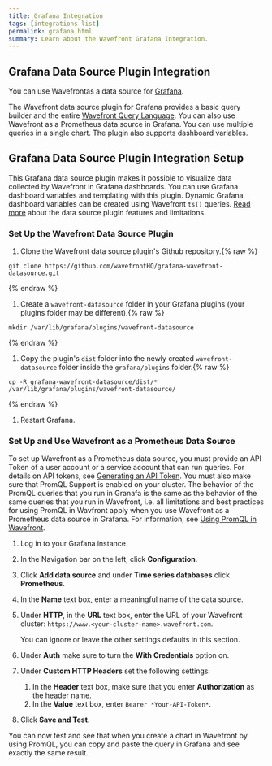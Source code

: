 ```yaml
---
title: Grafana Integration
tags: [integrations list]
permalink: grafana.html
summary: Learn about the Wavefront Grafana Integration.
---
```

## Grafana Data Source Plugin Integration

You can use Wavefrontas a data source for [Grafana](https://www.grafana.com).

The Wavefront data source plugin for Grafana provides a basic query builder and the entire 
[Wavefront Query Language](https://docs.wavefront.com/query_language_reference.html). You can also use Wavefront as a Prometheus data source in Grafana.
You can use multiple queries in a single chart. The plugin also supports dashboard variables.

## Grafana Data Source Plugin Integration Setup

This Grafana data source plugin makes it possible to visualize data collected by Wavefront in Grafana dashboards. 
You can use Grafana dashboard variables and templating with this plugin. Dynamic Grafana dashboard variables can be 
created using Wavefront `ts()` queries.  [Read more](https://github.com/wavefrontHQ/grafana-wavefront-datasource)
about the data source plugin features and limitations.

### Set Up the Wavefront Data Source Plugin

1. Clone the Wavefront data source plugin's Github repository.{% raw %}
```
git clone https://github.com/wavefrontHQ/grafana-wavefront-datasource.git
```
{% endraw %}
1. Create a `wavefront-datasource` folder in your Grafana plugins (your plugins folder may be different).{% raw %}
```
mkdir /var/lib/grafana/plugins/wavefront-datasource
```
{% endraw %}
1. Copy the plugin's `dist` folder into the newly created `wavefront-datasource` folder inside the `grafana/plugins` folder.{% raw %}
```
cp -R grafana-wavefront-datasource/dist/* /var/lib/grafana/plugins/wavefront-datasource/
```
{% endraw %}
1. Restart Grafana.

### Set Up and Use Wavefront as a Prometheus Data Source

To set up Wavefront as a Prometheus data source, you must provide an API Token of a user account or a service account that can run queries. For details on API tokens, see [Generating an API Token](https://docs.wavefront.com/wavefront_api.html#generating-an-api-token). You must also make sure that PromQL Support is enabled on your cluster. The behavior of the PromQL queries that you run in Granafa is the same as the behavior of the same queries that you run in Wavefront, i.e. all limitations and best practices for using PromQL in Wavfront apply when you use Wavefront as a Prometheus data source in Grafana. For information, see [Using PromQL in Wavefront](https://docs.wavefront.com/wavefront_prometheus.html).

1. Log in to your Grafana instance.

2. In the Navigation bar on the left, click **Configuration**. 

3. Click **Add data source** and under **Time series databases** click **Prometheus**. 

4. In the **Name** text box, enter a meaningful name of the data source. 

5. Under **HTTP**, in the **URL** text box, enter the URL of your Wavefront cluster: `https://www.<your-cluster-name>.wavefront.com`.
   
   You can ignore or leave the other settings defaults in this section.
   
6. Under **Auth** make sure to turn the **With Credentials** option on.

7. Under **Custom HTTP Headers** set the following settings:
    
    1. In the **Header** text box, make sure that you enter **Authorization** as the header name.
    2. In the **Value** text box, enter `Bearer *Your-API-Token*`. 
    
8. Click **Save and Test**.

You can now test and see that when you create a chart in Wavefront by using PromQL, you can copy and paste the query in Grafana and see exactly the same result.
